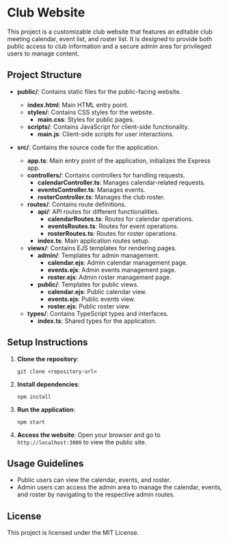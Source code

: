 # Club Website

This project is a customizable club website that features an editable club meeting calendar, event list, and roster list. It is designed to provide both public access to club information and a secure admin area for privileged users to manage content.

## Project Structure

- **public/**: Contains static files for the public-facing website.
  - **index.html**: Main HTML entry point.
  - **styles/**: Contains CSS styles for the website.
    - **main.css**: Styles for public pages.
  - **scripts/**: Contains JavaScript for client-side functionality.
    - **main.js**: Client-side scripts for user interactions.

- **src/**: Contains the source code for the application.
  - **app.ts**: Main entry point of the application, initializes the Express app.
  - **controllers/**: Contains controllers for handling requests.
    - **calendarController.ts**: Manages calendar-related requests.
    - **eventsController.ts**: Manages events.
    - **rosterController.ts**: Manages the club roster.
  - **routes/**: Contains route definitions.
    - **api/**: API routes for different functionalities.
      - **calendarRoutes.ts**: Routes for calendar operations.
      - **eventsRoutes.ts**: Routes for event operations.
      - **rosterRoutes.ts**: Routes for roster operations.
    - **index.ts**: Main application routes setup.
  - **views/**: Contains EJS templates for rendering pages.
    - **admin/**: Templates for admin management.
      - **calendar.ejs**: Admin calendar management page.
      - **events.ejs**: Admin events management page.
      - **roster.ejs**: Admin roster management page.
    - **public/**: Templates for public views.
      - **calendar.ejs**: Public calendar view.
      - **events.ejs**: Public events view.
      - **roster.ejs**: Public roster view.
  - **types/**: Contains TypeScript types and interfaces.
    - **index.ts**: Shared types for the application.

## Setup Instructions

1. **Clone the repository**:
   ```
   git clone <repository-url>
   ```

2. **Install dependencies**:
   ```
   npm install
   ```

3. **Run the application**:
   ```
   npm start
   ```

4. **Access the website**:
   Open your browser and go to `http://localhost:3000` to view the public site.

## Usage Guidelines

- Public users can view the calendar, events, and roster.
- Admin users can access the admin area to manage the calendar, events, and roster by navigating to the respective admin routes.

## License

This project is licensed under the MIT License.